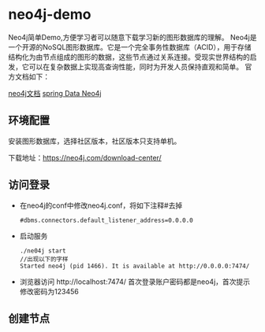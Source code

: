 # neo4j-demo
Neo4j简单Demo,方便学习者可以随意下载学习新的图形数据库的理解。
Neo4j是一个开源的NoSQL图形数据库。它是一个完全事务性数据库（ACID），用于存储结构化为由节点组成的图形的数据，这些节点通过关系连接。受现实世界结构的启发，它可以在复杂数据上实现高查询性能，同时为开发人员保持直观和简单。
官方文档如下：

[neo4j文档](https://neo4j.com/docs/)
[spring Data Neo4j](https://docs.spring.io/spring-data/neo4j/docs/5.1.4.RELEASE/reference/html/#preface.spring-data)

## 环境配置
安装图形数据库，选择社区版本，社区版本只支持单机。

下载地址：https://neo4j.com/download-center/


## 访问登录
- 在neo4j的conf中修改neo4j.conf，将如下注释#去掉
    ```shell
    #dbms.connectors.default_listener_address=0.0.0.0
    ```
- 启动服务
    ```shell
    ./ne04j start 
    //出现以下的字样
    Started neo4j (pid 1466). It is available at http://0.0.0.0:7474/
    ```
- 浏览器访问
    http://localhost:7474/
    首次登录账户密码都是neo4j，首次提示修改密码为123456

## 创建节点



